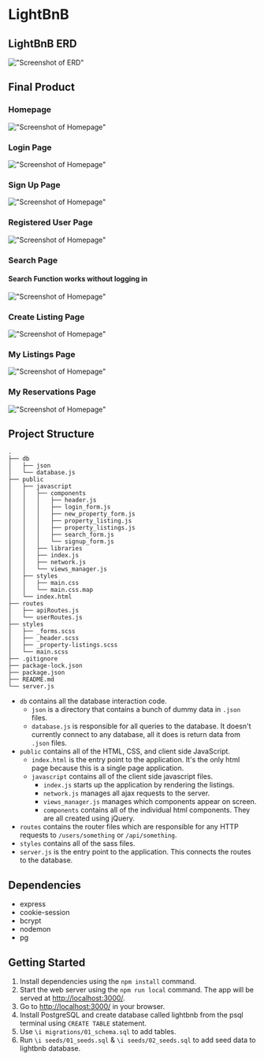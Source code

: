 # LightBnB

## LightBnB ERD

!["Screenshot of ERD"](./docs/ERD.png)

## Final Product

### Homepage

!["Screenshot of Homepage"](./docs/LightBnB%20Homepage.png)

### Login Page

!["Screenshot of Homepage"](./docs/LightBnB%20Login%20Page.png)

### Sign Up Page

!["Screenshot of Homepage"](./docs/LightBnB%20Sign%20Up.png)

### Registered User Page

!["Screenshot of Homepage"](./docs/LightBnB%20Logged%20In.png)

### Search Page

#### Search Function works without logging in

!["Screenshot of Homepage"](./docs/LightBnB%20Search.png)

### Create Listing Page

!["Screenshot of Homepage"](./docs/LightBnB%20Create%20Listings.png)

### My Listings Page

!["Screenshot of Homepage"](./docs/LightBnB%20Listings.png)

### My Reservations Page

!["Screenshot of Homepage"](./docs/LightBnB%20Reservations.png)

## Project Structure

```
.
├── db
│   ├── json
│   └── database.js
├── public
│   ├── javascript
│   │   ├── components
│   │   │   ├── header.js
│   │   │   ├── login_form.js
│   │   │   ├── new_property_form.js
│   │   │   ├── property_listing.js
│   │   │   ├── property_listings.js
│   │   │   ├── search_form.js
│   │   │   └── signup_form.js
│   │   ├── libraries
│   │   ├── index.js
│   │   ├── network.js
│   │   └── views_manager.js
│   ├── styles
│   │   ├── main.css
│   │   └── main.css.map
│   └── index.html
├── routes
│   ├── apiRoutes.js
│   └── userRoutes.js
├── styles
│   ├── _forms.scss
│   ├── _header.scss
│   ├── _property-listings.scss
│   └── main.scss
├── .gitignore
├── package-lock.json
├── package.json
├── README.md
└── server.js
```

- `db` contains all the database interaction code.
  - `json` is a directory that contains a bunch of dummy data in `.json` files.
  - `database.js` is responsible for all queries to the database. It doesn't currently connect to any database, all it does is return data from `.json` files.
- `public` contains all of the HTML, CSS, and client side JavaScript.
  - `index.html` is the entry point to the application. It's the only html page because this is a single page application.
  - `javascript` contains all of the client side javascript files.
    - `index.js` starts up the application by rendering the listings.
    - `network.js` manages all ajax requests to the server.
    - `views_manager.js` manages which components appear on screen.
    - `components` contains all of the individual html components. They are all created using jQuery.
- `routes` contains the router files which are responsible for any HTTP requests to `/users/something` or `/api/something`.
- `styles` contains all of the sass files.
- `server.js` is the entry point to the application. This connects the routes to the database.

## Dependencies

- express
- cookie-session
- bcrypt
- nodemon
- pg

## Getting Started

1. Install dependencies using the `npm install` command.
2. Start the web server using the `npm run local` command. The app will be served at <http://localhost:3000/>.
3. Go to <http://localhost:3000/> in your browser.
4. Install PostgreSQL and create database called lightbnb from the psql terminal using `CREATE TABLE` statement.
5. Use `\i migrations/01_schema.sql` to add tables.
6. Run `\i seeds/01_seeds.sql` & `\i seeds/02_seeds.sql` to add seed data to lightbnb database.
